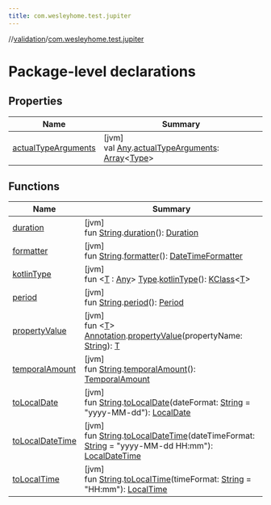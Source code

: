 ```yaml
---
title: com.wesleyhome.test.jupiter
---
```

//[validation](../../index.html)/[com.wesleyhome.test.jupiter](index.html)



# Package-level declarations



## Properties


| Name | Summary |
|---|---|
| [actualTypeArguments](actual-type-arguments.html) | [jvm]<br>val [Any](https://kotlinlang.org/api/latest/jvm/stdlib/kotlin/-any/index.html).[actualTypeArguments](actual-type-arguments.html): [Array](https://kotlinlang.org/api/latest/jvm/stdlib/kotlin/-array/index.html)&lt;[Type](https://docs.oracle.com/javase/8/docs/api/java/lang/reflect/Type.html)&gt; |


## Functions


| Name | Summary |
|---|---|
| [duration](duration.html) | [jvm]<br>fun [String](https://kotlinlang.org/api/latest/jvm/stdlib/kotlin/-string/index.html).[duration](duration.html)(): [Duration](https://docs.oracle.com/javase/8/docs/api/java/time/Duration.html) |
| [formatter](formatter.html) | [jvm]<br>fun [String](https://kotlinlang.org/api/latest/jvm/stdlib/kotlin/-string/index.html).[formatter](formatter.html)(): [DateTimeFormatter](https://docs.oracle.com/javase/8/docs/api/java/time/format/DateTimeFormatter.html) |
| [kotlinType](kotlin-type.html) | [jvm]<br>fun &lt;[T](kotlin-type.html) : [Any](https://kotlinlang.org/api/latest/jvm/stdlib/kotlin/-any/index.html)&gt; [Type](https://docs.oracle.com/javase/8/docs/api/java/lang/reflect/Type.html).[kotlinType](kotlin-type.html)(): [KClass](https://kotlinlang.org/api/latest/jvm/stdlib/kotlin.reflect/-k-class/index.html)&lt;[T](kotlin-type.html)&gt; |
| [period](period.html) | [jvm]<br>fun [String](https://kotlinlang.org/api/latest/jvm/stdlib/kotlin/-string/index.html).[period](period.html)(): [Period](https://docs.oracle.com/javase/8/docs/api/java/time/Period.html) |
| [propertyValue](property-value.html) | [jvm]<br>fun &lt;[T](property-value.html)&gt; [Annotation](https://kotlinlang.org/api/latest/jvm/stdlib/kotlin/-annotation/index.html).[propertyValue](property-value.html)(propertyName: [String](https://kotlinlang.org/api/latest/jvm/stdlib/kotlin/-string/index.html)): [T](property-value.html) |
| [temporalAmount](temporal-amount.html) | [jvm]<br>fun [String](https://kotlinlang.org/api/latest/jvm/stdlib/kotlin/-string/index.html).[temporalAmount](temporal-amount.html)(): [TemporalAmount](https://docs.oracle.com/javase/8/docs/api/java/time/temporal/TemporalAmount.html) |
| [toLocalDate](to-local-date.html) | [jvm]<br>fun [String](https://kotlinlang.org/api/latest/jvm/stdlib/kotlin/-string/index.html).[toLocalDate](to-local-date.html)(dateFormat: [String](https://kotlinlang.org/api/latest/jvm/stdlib/kotlin/-string/index.html) = &quot;yyyy-MM-dd&quot;): [LocalDate](https://docs.oracle.com/javase/8/docs/api/java/time/LocalDate.html) |
| [toLocalDateTime](to-local-date-time.html) | [jvm]<br>fun [String](https://kotlinlang.org/api/latest/jvm/stdlib/kotlin/-string/index.html).[toLocalDateTime](to-local-date-time.html)(dateTimeFormat: [String](https://kotlinlang.org/api/latest/jvm/stdlib/kotlin/-string/index.html) = &quot;yyyy-MM-dd HH:mm&quot;): [LocalDateTime](https://docs.oracle.com/javase/8/docs/api/java/time/LocalDateTime.html) |
| [toLocalTime](to-local-time.html) | [jvm]<br>fun [String](https://kotlinlang.org/api/latest/jvm/stdlib/kotlin/-string/index.html).[toLocalTime](to-local-time.html)(timeFormat: [String](https://kotlinlang.org/api/latest/jvm/stdlib/kotlin/-string/index.html) = &quot;HH:mm&quot;): [LocalTime](https://docs.oracle.com/javase/8/docs/api/java/time/LocalTime.html) |

